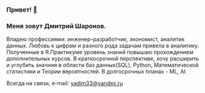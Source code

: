 ### Привет!  👋

### Меня зовут Дмитрий Шаронов.
Владею профессиями: инженер-разработчик, экономист, аналитик данных.
Любовь к цифрам и разного рода задачам привела в аналитику.
Полученные в Я.Практикуме уровень знаний повышаю прохождением дополнительных курсов.
В краткосрочной перспективе, хочу расширить и углубить значния в области баз данных(SQL), Python, Математической статистики и Теории вероятностей. 
В долгосрочных планах - ML, AI

Всегда на связи, e-mail: yadim33@yandex.ru





<!--
**dmisharo/dmisharo** is a ✨ _special_ ✨ repository because its `README.md` (this file) appears on your GitHub profile.

Here are some ideas to get you started:

- 🔭 I’m currently working on ...
- 🌱 I’m currently learning ...
- 👯 I’m looking to collaborate on ...
- 🤔 I’m looking for help with ...
- 💬 Ask me about ...
- 📫 How to reach me: ...
- 😄 Pronouns: ...
- ⚡ Fun fact: ...
-->

